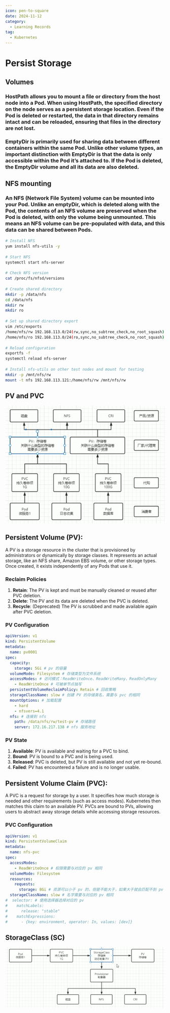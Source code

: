 ```yaml
---
icon: pen-to-square
date: 2024-11-12
category:
  - Learning Records
tag:
  - Kubernetes
---
```


# Persist Storage

## Volumes
### HostPath allows you to mount a file or directory from the host node into a Pod. When using HostPath, the specified directory on the node serves as a persistent storage location. Even if the Pod is deleted or restarted, the data in that directory remains intact and can be reloaded, ensuring that files in the directory are not lost.
### EmptyDir is primarily used for sharing data between different containers within the same Pod. Unlike other volume types, an important distinction with EmptyDir is that the data is only accessible within the Pod it’s attached to. If the Pod is deleted, the EmptyDir volume and all its data are also deleted.

## NFS mounting
### An NFS (Network File System) volume can be mounted into your Pod. Unlike an emptyDir, which is deleted along with the Pod, the contents of an NFS volume are preserved when the Pod is deleted, with only the volume being unmounted. This means an NFS volume can be pre-populated with data, and this data can be shared between Pods.

```bash
# Install NFS
yum install nfs-utils -y

# Start NFS
systemctl start nfs-server

# Check NFS version
cat /proc/fs/nfsd/versions

# Create shared directory
mkdir -p /data/nfs
cd /data/nfs
mkdir rw
mkdir ro

# Set up shared directory export
vim /etc/exports
/home/nfs/rw 192.168.113.0/24(rw,sync,no_subtree_check,no_root_squash)
/home/nfs/ro 192.168.113.0/24(ro,sync,no_subtree_check,no_root_squash)

# Reload configuration
exportfs -f
systemctl reload nfs-server

# Install nfs-utils on other test nodes and mount for testing
mkdir -p /mnt/nfs/rw
mount -t nfs 192.168.113.121:/home/nfs/rw /mnt/nfs/rw
```

## PV and PVC
![PV_and_PVC.png](../../../.vuepress/public/assets/images/PV_PVC.png)
## Persistent Volume (PV):
A PV is a storage resource in the cluster that is provisioned by administrators or dynamically by storage classes. It represents an actual storage, like an NFS share, Amazon EBS volume, or other storage types. Once created, it exists independently of any Pods that use it.

### Reclaim Policies
1. **Retain**: The PV is kept and must be manually cleaned or reused after PVC deletion.
2. **Delete**: The PV and its data are deleted when the PVC is deleted.
3. **Recycle**: (Deprecated) The PV is scrubbed and made available again after PVC deletion.

### PV Configuration
```yaml
apiVersion: v1
kind: PersistentVolume
metadata:
  name: pv0001
spec:
  capacity:
    storage: 5Gi # pv 的容量
  volumeMode: Filesystem # 存储类型为文件系统
  accessModes: # 访问模式：ReadWriteOnce、ReadWriteMany、ReadOnlyMany
    - ReadWriteOnce # 可被单节点独写
  persistentVolumeReclaimPolicy: Retain # 回收策略
  storageClassName: slow # 创建 PV 的存储类名，需要与 pvc 的相同
  mountOptions: # 加载配置
    - hard
    - nfsvers=4.1
  nfs: # 连接到 nfs
    path: /data/nfs/rw/test-pv # 存储路径
    server: 172.16.217.138 # nfs 服务地址
```

### PV State
1. **Available**: PV is available and waiting for a PVC to bind.
2. **Bound**: PV is bound to a PVC and is being used.
3. **Released**: PVC is deleted, but PV is still available and not yet re-bound.
4. **Failed**: PV has encountered a failure and is no longer usable.

## Persistent Volume Claim (PVC):
A PVC is a request for storage by a user. It specifies how much storage is needed and other requirements (such as access modes). Kubernetes then matches this claim to an available PV. PVCs are bound to PVs, allowing users to abstract away storage details while accessing storage resources.

### PVC Configuration
```yaml
apiVersion: v1
kind: PersistentVolumeClaim
metadata:
  name: nfs-pvc
spec:
  accessModes:
    - ReadWriteOnce # 权限需要与对应的 pv 相同
  volumeMode: Filesystem
  resources:
    requests:
      storage: 8Gi # 资源可以小于 pv 的，但是不能大于，如果大于就会匹配不到 pv
  storageClassName: slow # 名字需要与对应的 pv 相同
#  selector: # 使用选择器选择对应的 pv
#    matchLabels:
#      release: "stable"
#    matchExpressions:
#      - {key: environment, operator: In, values: [dev]}
```

## StorageClass (SC)

![StorageClass.png](../../../.vuepress/public/assets/images/SC.png)





